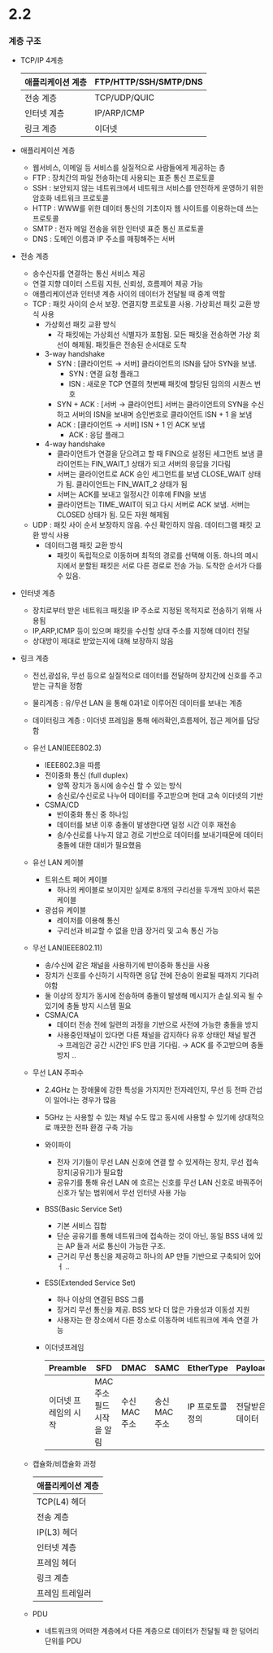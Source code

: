 # 2.2

### 계층  구조

- TCP/IP 4계층
    
    
    | 애플리케이션 계층 | FTP/HTTP/SSH/SMTP/DNS |
    | --- | --- |
    | 전송 계층 | TCP/UDP/QUIC |
    | 인터넷 계층 | IP/ARP/ICMP |
    | 링크 계층 | 이더넷 |
- 애플리케이션 계층
    - 웹서비스, 이메일 등 서비스를 실질적으로 사람들에게 제공하는 층
    - FTP : 장치간의 파일 전송하는데 사용되는 표준 통신 프로토콜
    - SSH : 보안되지 않는 네트워크에서 네트워크 서비스를 안전하게 운영하기 위한 암호화 네트워크 프로토콜
    - HTTP : WWW를 위한 데이터 통신의 기초이자 웹 사이트를 이용하는데 쓰는 프로토콜
    - SMTP : 전자 메일 전송을 위한 인터넷 표준 통신 프로토콜
    - DNS : 도메인 이름과 IP 주소를 매핑해주는 서버
- 전송 계층
    - 송수신자를 연결하는 통신 서비스 제공
    - 연결 지향 데이터 스트림 지원, 신뢰성, 흐름제어 제공 가능
    - 애플리케이션과 인터넷 계층 사이의 데이터가 전달될 때 중계 역할
    - TCP : 패킷 사이의 순서 보장. 연결지향 프로토콜 사용. 가상회선 패킷 교환 방식 사용
        - 가상회선 패킷 교환 방식
            - 각 패킷에는 가상회선 식별자가 포함됨. 모든 패킷을 전송하면 가상 회선이 해제됨. 패킷들은 전송된 순서대로 도착
        - 3-way handshake
            - SYN : [클라이언트 → 서버] 클라이언트의 ISN을 담아 SYN을 보냄.
                - SYN : 연결 요청 플래그
                - ISN : 새로운 TCP 연결의 첫번째 패킷에 할당된 임의의 시퀀스 번호
            - SYN + ACK : [서버 → 클라이언트] 서버는 클라이언트의 SYN을 수신하고 서버의 ISN을 보내며 승인번호로 클라이언트 ISN + 1 을 보냄
            - ACK : [클라이언트 → 서버] ISN + 1 인 ACK 보냄
                - ACK : 응답 플래그
        - 4-way handshake
            - 클라이언트가 연결을 닫으려고 할 때 FIN으로 설정된 세그먼트 보냄 클라이언트는 FIN_WAIT_1 상태가 되고 서버의 응답을 기다림
            - 서버는 클라이언트로 ACK 승인 세그먼트를 보냄 CLOSE_WAIT 상태가 됨. 클라이언트는 FIN_WAIT_2 상태가 됨
            - 서버는 ACK를 보내고 일정시간 이후에 FIN을 보냄
            - 클라이언트는 TIME_WAIT이 되고 다시 서버로 ACK 보냄. 서버는 CLOSED 상태가 됨. 모든 자원 해제됨
    - UDP : 패킷 사이 순서 보장하지 않음. 수신 확인하지 않음. 데이터그램 패킷 교환 방식 사용
        - 데이터그램 패킷 교환 방식
            - 패킷이 독립적으로 이동하며 최적의 경로를 선택해 이동. 하나의 메시지에서 분할된 패킷은 서로 다른 경로로 전송 가능. 도착한 순서가 다를 수 있음.
- 인터넷 계층
    - 장치로부터 받은 네트워크 패킷을 IP 주소로 지정된 목적지로 전송하기 위해 사용됨
    - IP,ARP,ICMP 등이 있으며 패킷을 수신할 상대 주소를 지정해 데이터 전달
    - 상대방이 제대로 받았는지에 대해 보장하지 않음
- 링크 계층
    - 전선,광섬유, 무선 등으로 실질적으로 데이터를 전달하며 장치간에 신호를 주고받는 규칙을 정함
    - 물리계층 : 유/무선 LAN 을 통해 0과1로 이루어진 데이터를 보내는 계층
    - 데이터링크 계층 : 이더넷 프레임을 통해 에러확인,흐름제어, 접근 제어를 담당함
    - 유선 LAN(IEEE802.3)
        - IEEE802.3을 따름
        - 전이중화 통신 (full duplex)
            - 양쪽 장치가 동시에 송수신 할 수 있는 방식
            - 송신로/수신로로 나누어 데이터를 주고받으며 현대 고속 이더넷의 기반
        - CSMA/CD
            - 반이중화 통신 중 하나임
            - 데이터를 보낸 이후 충돌이 발생한다면 일정 시간 이후 재전송
            - 송/수신로를 나누지 않고 경로 기반으로 데이터를 보내기때문에 데이터 충돌에 대한 대비가 필요했음
    - 유선 LAN 케이블
        - 트위스트 페어 케이블
            - 하나의 케이블로 보이지만 실제로 8개의 구리선을 두개씩 꼬아서 묶은 케이블
        - 광섬유 케이블
            - 레이저를 이용해 통신
            - 구리선과 비교할 수 없을 만큼 장거리 및 고속 통신 가능
    - 무선 LAN(IEEE802.11)
        - 송/수신에 같은 채널을 사용하기에 반이중화 통신을 사용
        - 장치가 신호를 수신하기 시작하면 응답 전에 전송이 완료될 때까지 기다려야함
        - 둘 이상의 장치가 동시에 전송하며 충돌이 발생해 메시지가 손실.외곡 될 수 있기에 충돌 방지 시스템 필요
        - CSMA/CA
            - 데이터 전송 전에 일련의 과정을 기반으로 사전에 가능한 충돌을 방지
            - 사용중인채널이 있다면 다른 채널을 감지하다 유후 상태인 채널 발견 → 프레임간 공간 시간인 IFS 만큼 기다림. → ACK 를 주고받으며 충돌 방지 ..
    - 무선 LAN 주파수
        - 2.4GHz 는 장애물에 강한 특성을 가지지만 전자레인지, 무선 등 전파 간섭이 일어나는 경우가 많음
        - 5GHz 는 사용할 수 있는 채널 수도 많고 동시에 사용할 수 있기에 상대적으로 깨끗한 전파 환경 구축 가능
        - 와이파이
            - 전자 기기들이 무선 LAN 신호에 연결 할 수 있게하는 장치, 무선 접속 장치(공유기)가 필요함
            - 공유기를 통해 유선 LAN 에 흐르는 신호를 무선 LAN 신호로 바꿔주어 신호가 닿는 범위에서 무선 인터넷 사용 가능
        - BSS(Basic Service Set)
            - 기본 서비스 집합
            - 단순 공유기를 통해 네트워크에 접속하는 것이 아닌, 동일 BSS 내에 있는 AP 들과 서로 통신이 가능한 구조.
            - 근거리 무선 통신을 제공하고 하나의 AP 만들 기반으로 구축되어 있어ㅓ ..
        - ESS(Extended Service Set)
            - 하나 이상의 연결된 BSS 그룹
            - 장거리 무선 통신을 제공. BSS 보다 더 많은 가용성과 이동성 지원
            - 사용자는 한 장소에서 다른 장소로 이동하며 네트워크에 계속 연결 가능
        - 이더넷프레임
            
            
            | Preamble | SFD | DMAC | SAMC | EtherType | Payload | CRC |
            | --- | --- | --- | --- | --- | --- | --- |
            | 이더넷 프레임의 시작 | MAC 주소 필드 시작을 알림 | 수신 MAC 주소 | 송신 MAC 주소 | IP 프로토콜 정의 | 전달받은 데이터 | 에러확인 비트 |
    - 캡슐화/비캡슐화 과정
        
        
        | 애플리케이션 계층 |
        | --- |
        | TCP(L4) 헤더 |
        | 전송 계층 |
        | IP(L3) 헤더 |
        | 인터넷 계층 |
        | 프레임 헤더 |
        | 링크 계층 |
        | 프레임 트레일러 |
    - PDU
        - 네트워크의 어떠한 계층에서 다른 계층으로 데이터가 전달될 때 한 덩어리 단위를 PDU